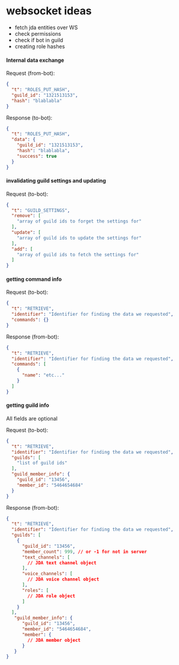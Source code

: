 # websocket ideas

- fetch jda entities over WS
- check permissions
- check if bot in guild
- creating role hashes

#### Internal data exchange
Request (from-bot):
```json
{
  "t": "ROLES_PUT_HASH",
  "guild_id": "1321513153",
  "hash": "blablabla"
}
```
Response (to-bot):
```json
{
  "t": "ROLES_PUT_HASH",
  "data": {
    "guild_id": "1321513153",
    "hash": "blablabla",
    "success": true 
  }
}
```

#### invalidating guild settings and updating
Request (to-bot):
```json
{
  "t": "GUILD_SETTINGS",
  "remove": [
    "array of guild ids to forget the settings for"
  ],
  "update": [
    "array of guild ids to update the settings for"
  ],
  "add": [
    "array of guild ids to fetch the settings for"
  ]
}
```

#### getting command info
Request (to-bot):
```json
{
  "t": "RETRIEVE",
  "identifier": "Identifier for finding the data we requested",
  "commands": {}
}
```
Response (from-bot):
```json
{
  "t": "RETRIEVE",
  "identifier": "Identifier for finding the data we requested",
  "commands": [
    {
      "name": "etc..."
    }
  ]
}
```

#### getting guild info
All fields are optional

Request (to-bot):
```json
{
  "t": "RETRIEVE",
  "identifier": "Identifier for finding the data we requested",
  "guilds": [
    "list of guild ids"
  ],
  "guild_member_info": {
    "guild_id": "13456",
    "member_id": "5464654684"
  }
}
```
Response (from-bot):
```json
{
  "t": "RETRIEVE",
  "identifier": "Identifier for finding the data we requested",
  "guilds": [
    {
      "guild_id": "13456",
      "member_count": 999, // or -1 for not in server
      "text_channels": [
        // JDA text channel object
      ],
      "voice_channels": [
        // JDA voice channel object
      ],
      "roles": [
        // JDA role object
      ]
    }
  ],
   "guild_member_info": {
      "guild_id": "13456",
      "member_id": "5464654684",
      "member": {
        // JDA member object
      }
   }
}
```
